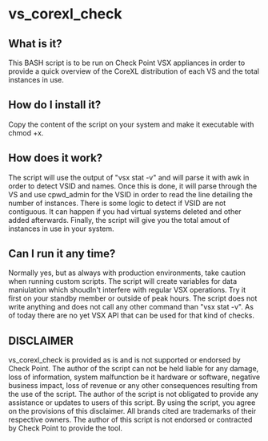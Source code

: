 # vs_corexl_check

What is it?
------------
This BASH script is to be run on Check Point VSX appliances in order to provide a quick overview of the CoreXL distribution of each VS and the total instances in use.

How do I install it?
--------------------
Copy the content of the script on your system and make it executable with chmod +x.

How does it work?
-----------------
The script will use the output of "vsx stat -v" and will parse it with awk in order to detect VSID and names.
Once this is done, it will parse through the VS and use cpwd_admin for the VSID in order to read the line detailing the number of instances.
There is some logic to detect if VSID are not contiguous. It can happen if you had virtual systems deleted and other added afterwards.
Finally, the script will give you the total amout of instances in use in your system.

Can I run it any time?
----------------------
Normally yes, but as always with production environments, take caution when running custom scripts.
The script will create variables for data maniulation which shoudln't interfere with regular VSX operations.
Try it first on your standby member or outside of peak hours.
The script does not write anything and does not call any other command than "vsx stat -v".
As of today there are no yet VSX API that can be used for that kind of checks.

DISCLAIMER
----------
vs_corexl_check is provided as is and is not supported or endorsed by Check Point.
The author of the script can not be held liable for any damage, loss of information, system malfunction be it hardware or software, negative business impact, loss of revenue or any other consequences resulting from the use of the script.
The author of the script is not obligated to provide any assistance or updates to users of this script.
By using the script, you agree on the provisions of this disclaimer.
All brands cited are trademarks of their respective owners.
The author of this script is not endorsed or contracted by Check Point to provide the tool.
